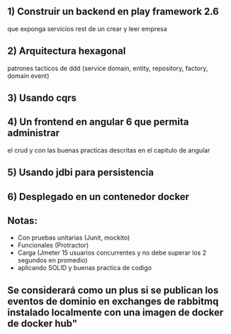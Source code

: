 ## 1) Construir un backend en play framework 2.6
que exponga servicios rest de un crear y leer empresa

## 2) Arquitectura hexagonal
patrones tacticos de ddd (service domain, entity, repository, factory, domain event)

## 3) Usando cqrs

## 4) Un frontend en angular 6 que permita administrar
el crud y con las buenas practicas descritas en el capitulo
de angular

## 5) Usando jdbi para persistencia

## 6) Desplegado en un contenedor docker


## Notas:
* Con pruebas unitarias (Junit, mockito)
* Funcionales (Protractor)
* Carga (Jmeter 15 usuarios concurrentes y no debe superar los
2 segundos en promedio)
* aplicando SOLID y buenas practica de codigo

## Se considerará como un plus si se publican los eventos de dominio en exchanges de rabbitmq instalado localmente con una imagen de docker de docker hub"
